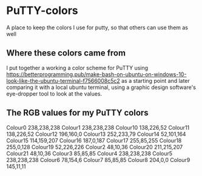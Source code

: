 # PuTTY-colors
A place to keep the colors I use for putty, so that others can use them as well
## Where these colors came from
I put together a working a color scheme for PuTTY using https://betterprogramming.pub/make-bash-on-ubuntu-on-windows-10-look-like-the-ubuntu-terminal-f7566008c5c2 as a starting point and later comparing it with a local ubuntu terminal, using a graphic design software's eye-dropper tool to look at the values.
## The RGB values for my PuTTY colors
Colour0   238,238,238
Colour1   238,238,238
Colour10  138,226,52
Colour11  138,226,52
Colour12  196,160,0
Colour13  252,233,79
Colour14  52,101,164
Colour15  114,159,207
Colour16  187,0,187
Colour17  255,85,255
Colour18  255,0,128
Colour19  52,226,226
Colour2   48,10,36
Colour20  211,215,207
Colour21  48,10,36
Colour3   85,85,85
Colour4   238,238,238
Colour5   238,238,238
Colour6   78,154,6
Colour7   85,85,85
Colour8   204,0,0
Colour9   145,11,11
